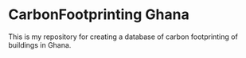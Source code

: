 # CarbonFootprinting Ghana

This is my repository for creating a database of carbon footprinting of buildings in Ghana.

